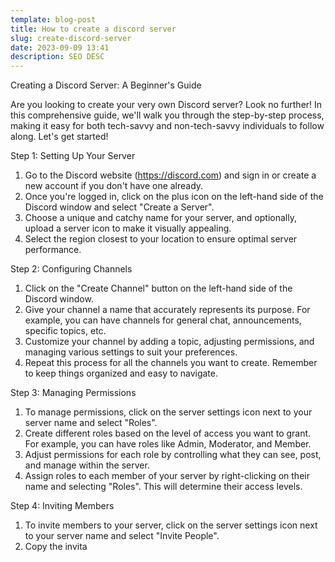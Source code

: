 ```yaml
---
template: blog-post
title: How to create a discord server
slug: create-discord-server
date: 2023-09-09 13:41
description: SEO DESC
---
```

Creating a Discord Server: A Beginner's Guide

Are you looking to create your very own Discord server? Look no further! In this comprehensive guide, we'll walk you through the step-by-step process, making it easy for both tech-savvy and non-tech-savvy individuals to follow along. Let's get started!

Step 1: Setting Up Your Server

1. Go to the Discord website (https://discord.com) and sign in or create a new account if you don't have one already.
2. Once you're logged in, click on the plus icon on the left-hand side of the Discord window and select "Create a Server".
3. Choose a unique and catchy name for your server, and optionally, upload a server icon to make it visually appealing.
4. Select the region closest to your location to ensure optimal server performance.

Step 2: Configuring Channels

1. Click on the "Create Channel" button on the left-hand side of the Discord window.
2. Give your channel a name that accurately represents its purpose. For example, you can have channels for general chat, announcements, specific topics, etc.
3. Customize your channel by adding a topic, adjusting permissions, and managing various settings to suit your preferences.
4. Repeat this process for all the channels you want to create. Remember to keep things organized and easy to navigate.

Step 3: Managing Permissions

1. To manage permissions, click on the server settings icon next to your server name and select "Roles".
2. Create different roles based on the level of access you want to grant. For example, you can have roles like Admin, Moderator, and Member.
3. Adjust permissions for each role by controlling what they can see, post, and manage within the server.
4. Assign roles to each member of your server by right-clicking on their name and selecting "Roles". This will determine their access levels.

Step 4: Inviting Members

1. To invite members to your server, click on the server settings icon next to your server name and select "Invite People".
2. Copy the invita